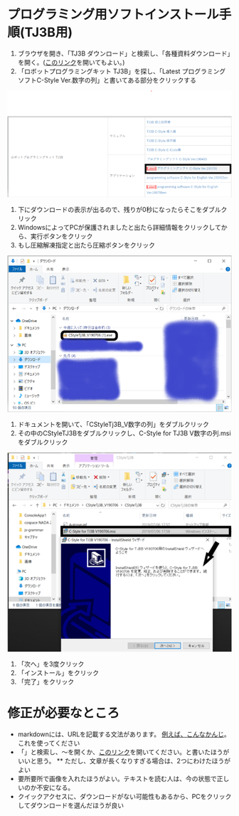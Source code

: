 # プログラミング用ソフトインストール手順(TJ3B用)

1. ブラウザを開き、「TJ3B ダウンロード」と検索し、「各種資料ダウンロード」を開く。([このリンク](http://www.daisendenshi.com/download/#robot_kit)を開いてもよい。)
1. 「ロボットプログラミングキット TJ3B」を探し、「Latest プログラミングソフトC-Style Ver.数字の列」と書いてある部分をクリックする

![TJ3Bのダウンロードの場所](image/download_website.png)

1. 下にダウンロードの表示が出るので、残りが0秒になったらそこをダブルクリック
1. WindowsによってPCが保護されましたと出たら詳細情報をクリックしてから、実行ボタンをクリック
1. もし圧縮解凍指定と出たら圧縮ボタンをクリック

![ダウンロードされたTJ3B](image/installer.png)

1. ドキュメントを開いて、「CStyleTj3B_V数字の列」をダブルクリック
1. その中のCStyleTJ3Bをダブルクリックし、C-Style for TJ3B V数字の列.msiをダブルクリック

![インストールの画像](image/installing.png)

1. 「次へ」を3度クリック
1. 「インストール」をクリック
1. 「完了」をクリック

# 修正が必要なところ
 * markdownには、URLを記載する文法があります。 [例えば、こんなかんじ](https://www.google.com)。これを使ってください
 * 「」と検索し、～を開くか、[このリンク]()を開いてください。と書いたほうがいいと思う。
 ** ただし、文章が長くなりすぎる場合は、2つにわけたほうがよい
 * 要所要所で画像を入れたほうがよい。テキストを読む人は、今の状態で正しいのか不安になる。
 * クイックアクセスに、ダウンロードがない可能性もあるから、PCをクリックしてダウンロードを選んだほうが良い

